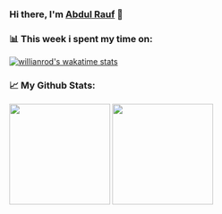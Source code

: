 ### Hi there, I'm [Abdul Rauf](https://github.com/rauf-21) 👋

### 📊 This week i spent my time on:

[![willianrod's wakatime stats](https://github-readme-stats.vercel.app/api/wakatime?username=rauf21&theme=dark&hide_border=true)](https://github.com/anuraghazra/github-readme-stats)

### 📈 My Github Stats: 
<p>
  <img height="180em" src="https://github-readme-stats.vercel.app/api?username=rauf-21&show_icons=true&theme=dark&hide_border=true" />
  <img height="180em" src="https://github-readme-stats.vercel.app/api/top-langs/?username=rauf-21&layout=compact&theme=dark&hide_border=true" />
</p>
